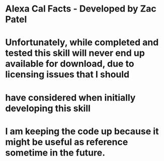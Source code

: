 # Alexa Cal Facts - Developed by Zac Patel
# Unfortunately, while completed and tested this skill will never end up available for download, due to licensing issues that I should 
# have considered when initially developing this skill
# I am keeping the code up because it might be useful as reference sometime in the future.
